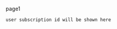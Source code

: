 page1
<validation step="12591743-fa05-4cad-8ced-765201d894f9" />
<validation step="02af62d3-608c-4901-9636-30eca14168b4" />

```
user subscription id will be shown here
```
